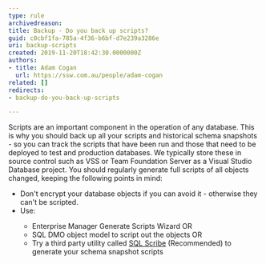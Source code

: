 ```yaml
---
type: rule
archivedreason: 
title: Backup - Do you back up scripts?
guid: c0cbf1fa-785a-4f36-b6bf-d7e239a3286e
uri: backup-scripts
created: 2019-11-20T18:42:30.0000000Z
authors:
- title: Adam Cogan
  url: https://ssw.com.au/people/adam-cogan
related: []
redirects:
- backup-do-you-back-up-scripts

---
```



<p>Scripts are an important component in the operation of any database. This is why you should back up all your scripts and historical schema snapshots - so you can track the scripts that have been run and those that need to be deployed to test and production databases. We typically store these in source control such as VSS or Team Foundation Server as a Visual Studio Database project. You should regularly generate full scripts of all objects changed, keeping the following points in mind&#58;</p><ul><li>Don't encrypt your database objects if you can avoid it - otherwise they can't be scripted.</li><li>Use&#58;<br></li><ul><li>Enterprise Manager Generate Scripts Wizard OR​<br></li><li>SQL DMO object model to script out the objects OR<br></li><li>Try a third party utility called&#160;<a href="https&#58;//www.ssw.com.au/ssw/Standards/DeveloperGeneral/SQLservertools.aspx#SqlScribe">SQL Scribe</a>&#160;(Recommended) to generate your schema snapshot scripts<br></li></ul></ul>
<br><excerpt class='endintro'></excerpt><br>



